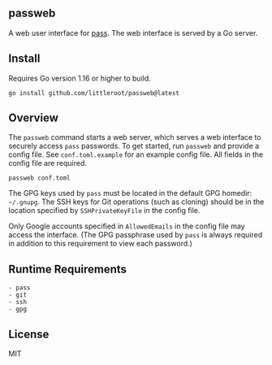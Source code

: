 ## passweb

A web user interface for [pass][1]. The web interface is served by a Go
server.

## Install

Requires Go version 1.16 or higher to build.

```
go install github.com/littleroot/passweb@latest
```

## Overview

The `passweb` command starts a web server, which serves a web interface to
securely access `pass` passwords. To get started, run `passweb` and provide a
config file.  See `conf.toml.example` for an example config file. All fields
in the config file are required.

```
passweb conf.toml
```

The GPG keys used by `pass` must be located in the default GPG homedir:
`~/.gnupg`.  The SSH keys for Git operations (such as cloning) should be in
the location specified by `SSHPrivateKeyFile` in the config file.

Only Google accounts specified in `AllowedEmails` in the config file may
access the interface. (The GPG passphrase used by `pass` is always required in
addition to this requirement to view each password.)

## Runtime Requirements

```
- pass
- git
- ssh
- gpg
```

## License

MIT

[1]: http://passworstore.org
